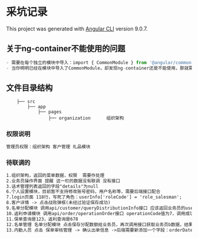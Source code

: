 # 采坑记录

This project was generated with [Angular CLI](https://github.com/angular/angular-cli) version 9.0.7.

## 关于ng-container不能使用的问题
```js
- 需要在每个独立的模块中导入：import { CommonModule } from '@angular/common';
- 当你明明已经在模块中导入了CommonModule，却发现ng-container还是不能使用，那就需要重新启动一下服务，ng的弊端太恶心了
```
## 文件目录结构
```
    ├── src
        ├── app
            ├── pages
                ├── organization      组织架构
```
### 权限说明
``` txt
管理员权限：组织架构 客户管理 礼品模块
```
### 待联调的
``` txt
1.组织架构，返回的菜单数据，权限  需要作处理
2.业务员操作界面 提醒 这一栏的数据没有联调 没有接口
3.话术管理列表返回的字段"details"为null
6.个人设置模块，目前暂不支持修改账号密码，用户名称等，需要后端接口配合
7.login页面 118行，写死了角色：userInfo['roleCode'] = 'role_salesman';
8.客户详情 -> 点击战败弹框(未经过验证保存成功)
9.名单分配模块 调用api/customer/queryDistributionInfo接口 应该返回业务员的userID
10.返利申请模块 调用api/order/operationOrder接口 operationCode值为7，调用成功以后，handleStatus的值还是和原来的一样
11.保单查询是123，返利查询是678
12.名单管理 名单分配模块 点击保存分配数额给业务员，再次调用接口获取业务员b数据，结果还是为0
13.内勤人员 点击 保单审核管理 -> 确认出单信息 ->后端需要新添加一个字段：orderDate(出单日期)
``` 
